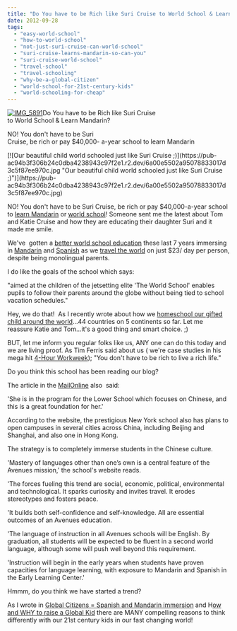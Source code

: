 ```yaml
---
title: "Do You have to be Rich like Suri Cruise to World School & Learn Mandarin?"
date: 2012-09-28
tags: 
  - "easy-world-school"
  - "how-to-world-school"
  - "not-just-suri-cruise-can-world-school"
  - "suri-cruise-learns-mandarin-so-can-you"
  - "suri-cruise-world-school"
  - "travel-school"
  - "travel-schooling"
  - "why-be-a-global-citizen"
  - "world-school-for-21st-century-kids"
  - "world-schooling-for-cheap"
---
```


[![IMG_5891](https://pub-ac94b3f306b24c0dba4238943c97f2e1.r2.dev/6a00e5502a95078833017ee3d4ef4c970d.jpg "IMG_5891")](https://pub-ac94b3f306b24c0dba4238943c97f2e1.r2.dev/6a00e5502a95078833017ee3d4ef4c970d.jpg)Do You have to be Rich like Suri Cruise  
to World School & Learn Mandarin?  
  
NO! You don't have to be Suri  
Cruise, be rich or pay $40,000- 
a-year school to learn Mandarin

<!--more--> [![Our beautiful child world schooled just like Suri Cruise ;)](https://pub-ac94b3f306b24c0dba4238943c97f2e1.r2.dev/6a00e5502a95078833017d3c5f87ee970c.jpg "Our beautiful child world schooled just like Suri Cruise ;)")](https://pub-ac94b3f306b24c0dba4238943c97f2e1.r2.dev/6a00e5502a95078833017d3c5f87ee970c.jpg)  
  
NO! You don't have to be Suri Cruise, be rich or pay $40,000-a-year school to [learn Mandarin](http://soultravelers3new.local/2012/06/why-learn-mandarin-in-tropical-asia-penang.html "learn Mandarin") or [world school](http://soultravelers3new.local/2010/03/long-term-family-travel-homeschool-roadschool-world-school-digitalnomad-lifestyle-design-virtual-.html "world school")! Someone sent me the latest about Tom and Katie Cruise and how they are educating their daughter Suri and it made me smile.  
  
We've  gotten a [better world school education](http://soultravelers3new.local/2009/04/how-to-travel-the-world-as-a-digital-nomad-family.html "better world school education around the world") these last 7 years immersing in [Mandarin](http://soultravelers3new.local/2011/01/only-american-girl-in-an-all-mandarin-school-chinese-immersion-in-language-culture-through-school.html "American girl learning Mandarin in Asia") and [Spanish](http://soultravelers3new.local/2010/07/schools-out-forever-expat-immersion-spanish-in-spain-digital-nomad-education-for-kids-who-travel.html "best education in Spanish ") as we [travel the world](http://soultravelers3new.local/2012/01/amazing-family-world-tour.html "travel the world") on just $23/ day per person, despite being monolingual parents.  
  
I do like the goals of the school which says:  
  
"aimed at the children of the jetsetting elite 'The World School' enables pupils to follow their parents around the globe without being tied to school vacation schedules."  
  
  
Hey, we do that!  As I recently wrote about how we [homeschool our gifted child around the world](http://soultravelers3new.local/2012/09/how-to-homeschool-through-travel-with-a-gifted-child-.html "How to homeschool around the world with gifted child")...44 countries on 5 continents so far. Let me reassure Katie and Tom...it's a good thing and smart choice. ;)  
  
BUT, let me inform you regular folks like us, ANY one can do this today and we are living proof. As Tim Ferris said about us ( we're case studies in his mega hit [4-Hour Workweek](http://soultravelers3new.local/2010/03/the-4hour-workweek-review-by-world-traveling-family-rich-global-digital-lifestyle-design.html "4-Hour workweek review")); "You don't have to be rich to live a rich life."  
  
Do you think this school has been reading our blog?  
  
The article in the [MailOnline](http://www.dailymail.co.uk/tvshowbiz/article-2209685/Suri-Cruise-learning-Mandarin-Chinese-new-40-000-year-school.html?ito=feeds-newsxml "mail online suri cruise world school") also  said:  
  
'She is in the program for the Lower School which focuses on Chinese, and this is a great foundation for her.'

According to the website, the prestigious New York school also has plans to open campuses in several cities across China, including Beijing and Shanghai, and also one in Hong Kong.

The strategy is to completely immerse students in the Chinese culture.

'Mastery of languages other than one’s own is a central feature of the Avenues mission,' the school's website reads.  
  

'The forces fueling this trend are social, economic, political, environmental and technological. It sparks curiosity and invites travel. It erodes stereotypes and fosters peace.

'It builds both self-confidence and self-knowledge. All are essential outcomes of an Avenues education.

'The language of instruction in all Avenues schools will be English. By graduation, all students will be expected to be fluent in a second world language, although some will push well beyond this requirement.  
  
'Instruction will begin in the early years when students have proven capacities for language learning, with exposure to Mandarin and Spanish in the Early Learning Center.'  
  
  
Hmmm, do you think we have started a trend?  
  
As I wrote in [Global Citizens = Spanish and Mandarin immersion](http://soultravelers3new.local/2012/05/global-citizens-spanish-and-mandarin-immersion.html "spanish and mandarin immersion") and H[ow and WHY to raise a Global Kid](http://soultravelers3new.local/2011/07/how-to-and-why-raise-a-global-kid.html "how and why to raise a global kid") there are MANY compelling reasons to think differently with our 21st century kids in our fast changing world!
